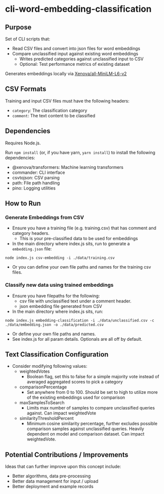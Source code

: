 # cli-word-embedding-classification

## Purpose
Set of CLI scripts that:
- Read CSV files and convert into json files for word embeddings
- Compare unclassified input against existing word embeddings
  - Writes predicted categories against unclassified input to CSV
  - Optional: Test performance metrics of existing dataset

Generates embeddings locally via [Xenova/all-MiniLM-L6-v2](https://huggingface.co/Xenova/all-MiniLM-L6-v2)

## CSV Formats
Training and input CSV files must have the following headers:
- `category`: The classification category
- `comment`: The text content to be classified

## Dependencies
Requires Node.js.

Run `npm install` (or, if you have yarn, `yarn install`) to install the following dependencies:
- @xenova/transformers: Machine learning transformers
- commander: CLI interface
- csvtojson: CSV parsing
- path: File path handling
- pino: Logging utilities

## How to Run
### Generate Embeddings from CSV
- Ensure you have a training file (e.g. training.csv) that has comment and category headers.
  - This is your pre-classified data to be used for embeddings
- In the main directory where index.js sits, run to generate a `embedding.json` file:
```
node index.js csv-embedding -i ./data/training.csv
```
- Or you can define your own file paths and names for the training csv files.

### Classify new data using trained embeddings
- Ensure you have filepaths for the following:
  - csv file with unclassified text under a comment header.
  - json embedding file generated from CSV
- In the main directory where index.js sits, run:

```
node index.js embedding-classification -i ./data/unclassified.csv -c ./data/embedding.json -o ./data/predicted.csv
```
- Or define your own file paths and names.
- See index.js for all param details. Optionals are all off by default.

## Text Classification Configuration
- Consider modifying following values:
  - weightedVotes
    - Boolean flag, set this to false for a simple majority vote instead of averaged aggregated scores to pick a category
  - comparisonPercentage
    - Set anywhere from 0 to 100. Should be set to high to utilize more of the existing embeddings used for comparison
  - maxSamplesToSearch
    - Limits max number of samples to compare unclassified queries against. Can impact weightedVote
  - similarityThresholdPercent
    - Minimum cosine similarity percentage, further excludes possible comparison samples against unclassified queries. Heavily dependent on model and comparison dataset. Can impact weightedVote.

## Potential Contributions / Improvements
Ideas that can further improve upon this concept include:
- Better algorithms, data pre-processing
- Better data management for input / upload
- Better deployment and example records